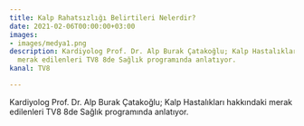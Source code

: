 ```yaml
---
title: Kalp Rahatsızlığı Belirtileri Nelerdir?
date: 2021-02-06T00:00:00+03:00
images:
- images/medya1.png
description: Kardiyolog Prof. Dr. Alp Burak Çatakoğlu; Kalp Hastalıkları hakkındaki
  merak edilenleri TV8 8de Sağlık programında anlatıyor.
kanal: TV8

---
```

Kardiyolog Prof. Dr. Alp Burak Çatakoğlu; Kalp Hastalıkları hakkındaki merak edilenleri TV8 8de Sağlık programında anlatıyor.